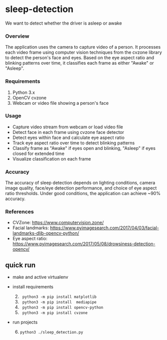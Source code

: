 # sleep-detection
We want to detect whether the driver is asleep or awake

### Overview

The application uses the camera to capture video of a person. It processes each video frame using computer vision techniques from the cvzone library to detect the person's face and eyes. Based on the eye aspect ratio and blinking patterns over time, it classifies each frame as either "Awake" or "Asleep".

### Requirements

1. Python 3.x
2. OpenCV
cvzone
3. Webcam or video file showing a person's face

### Usage

- Capture video stream from webcam or load video file
- Detect face in each frame using cvzone face detector
- Detect eyes within face and calculate eye aspect ratio
- Track eye aspect ratio over time to detect blinking patterns
- Classify frame as "Awake" if eyes open and blinking, "Asleep" if eyes closed for extended time
- Visualize classification on each frame

### Accuracy

The accuracy of sleep detection depends on lighting conditions, camera image quality, face/eye detection performance, and choice of eye aspect ratio thresholds. Under good conditions, the application can achieve ~90% accuracy.

### References

- CVZone: https://www.computervision.zone/
- Facial landmarks: https://www.pyimagesearch.com/2017/04/03/facial-landmarks-dlib-opencv-python/
- Eye aspect ratio: https://www.pyimagesearch.com/2017/05/08/drowsiness-detection-opencv/

## quick run 


- make and active virtualenv


- install requirements

    2. ``` python3 -m pip install matplotlib```
    3. ``` python3 -m pip install  mediapipe```
    4. ``` python3 -m pip install opencv-python```
    5. ``` python3 -m pip install cvzone```

- run projects 

    6. ```python3 ./sleep_detection.py ```